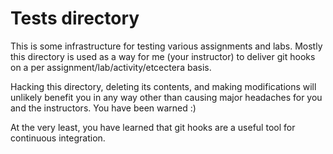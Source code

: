# Tests directory

This is some infrastructure for testing various assignments and labs. Mostly this directory is used as a way for me
(your instructor) to deliver git hooks on a per assignment/lab/activity/etcectera basis.

Hacking this directory, deleting its contents, and making modifications will unlikely benefit you in any way other than causing major headaches for you and the instructors. You have been warned :)

At the very least, you have learned that git hooks are a useful tool for continuous integration.
